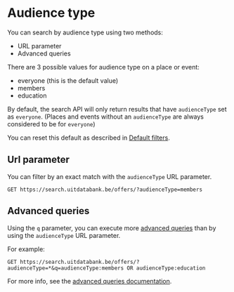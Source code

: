 # Audience type

You can search by audience type using two methods:

* URL parameter
* Advanced queries

There are 3 possible values for audience type on a place or event:

* everyone \(this is the default value\)
* members
* education

By default, the search API will only return results that have `audienceType` set as `everyone`. \(Places and events without an `audienceType` are always considered to be for `everyone`\)

You can reset this default as described in [Default filters](/getting_started/default-filters.md).

## Url parameter

You can filter by an exact match with the `audienceType`  URL parameter.

```
GET https://search.uitdatabank.be/offers/?audienceType=members
```

## Advanced queries

Using the `q` parameter, you can execute more [advanced queries](/reference/advanced-queries.md) than by using the `audienceType` URL parameter.

For example:

```
GET https://search.uitdatabank.be/offers/?audienceType=*&q=audienceType:members OR audienceType:education
```

For more info, see the [advanced queries documentation](/reference/advanced-queries.md).